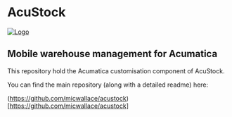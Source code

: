 # AcuStock

[![Logo](https://acustock.wallaceit.com.au/img/logo-small.png)](https://acustock.wallaceit.com.au/)

## Mobile warehouse management for Acumatica

This repository hold the Acumatica customisation component of AcuStock.

You can find the main repository (along with a detailed readme) here:

(https://github.com/micwallace/acustock)[https://github.com/micwallace/acustock]
